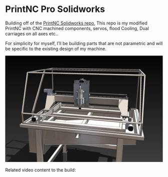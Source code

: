 # PrintNC Pro Solidworks

Building off of the [PrintNC Solidworks repo](https://github.com/bhowiebkr/PrintNC_Solidworks), This repo is my modified PrintNC with CNC machined components, servos, flood Cooling, Dual carriages on all axes etc..  

For simplicity for myself, I’ll be building parts that are not parametric and will be specific to the existing design of my machine. 


![nodes](https://github.com/bhowiebkr/PrintNC_Pro_Solidworks/blob/master/images/PNC_PRO_1.jpg)

Related video content to the build:

